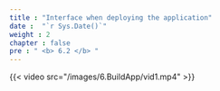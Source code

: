 ```yaml
---
title : "Interface when deploying the application"
date :  "`r Sys.Date()`" 
weight : 2
chapter : false
pre : " <b> 6.2 </b> "
---
```



{{< video src="/images/6.BuildApp/vid1.mp4" >}}